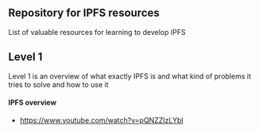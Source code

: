 ## Repository for IPFS resources
List of valuable resources for learning to develop IPFS

## Level 1
Level 1 is an overview of what exactly IPFS is and what kind of problems it tries to solve and how to use it

#### IPFS overview
- https://www.youtube.com/watch?v=pQNZZIzLYbI
